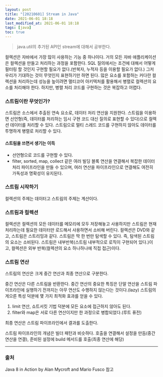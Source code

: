 ```yaml
---
layout: post
title: "[20210601] Stream in Java"
date: 2021-06-01 18:18
last_modified_at: 2021-06-01 18:18
tags: [java]
toc: true
---
```


> java.util의 추가된 API인 stream에 대해서 공부한다.

컬렉션은 자바에서 가장 많이 사용하는 기능 중 하나이다. 거의 모든 자바 애플리케이션은 컬렉션을 만들고 처리하는 과정을 포함한다.
SQL 질의에서는 조건에 대해서 어떻게 필터링 할 것인지 구현할 필요가 없다.(반복자, 누적자 등을 이용할 필요가 없다.) 그저 우리가 기대하는 것이 무엇인지 표현하기만 하면 된다.
많은 요소를 포함하는 커다란 컬렉션을 처리하는데 성능을 높이려면 멀티코어 아키텍처를 활용해서 병렬로 컬렉션의 요소를 처리해야 한다. 하지만, 병렬 처리 코드를 구현하는 것은 복잡하고 어렵다.

### 스트림이란 무엇인가?

스트림은 소스에서 추출된 연속 요소로, 데이터 처리 연산을 지원한다.
스트림을 이용하면 선언형(즉, 데이터를 처리하는 임시 구현 코드 대신 질의로 표현할 수 있다)으로 컬렉션 데이터를 처리할 수 있다.
스트림으로 멀티 스레드 코드를 구현하지 않아도 데이터를 투명하게 병렬로 처리할 수 있다.

#### 스트림을 쓰면서 생기는 이득

- 선언형으로 코드를 구현할 수 있다.
- filter, sorted, map, collect 같은 여러 빌딩 블록 연산을 연결해서 복잡한 데이터 처리 파이프라인을 만들 수 있으며, 여러 연산을 파이프라인으로 연결해도 여전히 가독성과 명확성이 유지된다.

### 스트림 시작하기

컬렉션의 주제는 데이터고 스트림의 주제는 계산이다.

### 스트림과 컬렉션

컬렉션은 컬렉션의 모든 데이터를 메모리에 모두 저장해놓고 사용하지만 스트림은 현재 처리하는데 필요한 데이터만 로드해서 사용하면서 소비해 버린다.
컬렉션은 DVD와 같고, 스트림은 스트리밍과 같다.
스트림은 딱 한 번만 탐색할 수 있다. 즉, 탐색된 스트림의 요소는 소비된다.
스트림은 내부반복(스트림 내부적으로 로직이 구현되어 있다.)이고, 컬렉션은 외부 반복(컬렉션의 요소 하나하나에 직접 접근)이다.

### 스트림 연산

스트림의 연산은 크게 중간 연산과 최종 연산으로 구분한다.

중간 연산은 다른 스트림을 반환한다. 중간 연산의 중요한 특징은 단말 연산을 스트림 파이프라인에 실행하기 전까지는 아무 연산도 수행하지 않는다는 것이다.(lazy)
스트림의 게으른 특성 덕분에 몇 가지 최적화 효과를 얻을 수 있다.

1. limit 연산, 쇼트서킷 기법 덕분에 모든 요소에 접근하지 않아도 된다.
2. filter와 map은 서로 다른 연산이지만 한 과정으로 병합되었다.(루트 퓨전)

최종 연산은 스트림 파이프라인에서 결과를 도출한다.

스트림 파이프라인의 개념은 빌더 패턴과 비슷하다. 호출을 연결해서 설정을 만듬(중간 연산을 연결), 준비된 설정에 build 메서드를 호출(최종 연산에 해당)

---

### 출처

Java 8 in Action by Alan Mycroft and Mario Fusco 참고

